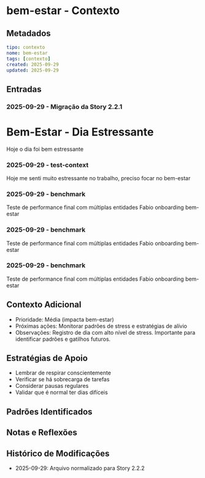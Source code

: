 # bem-estar - Contexto

## Metadados
```yaml
tipo: contexto
nome: bem-estar
tags: [contexto]
created: 2025-09-29
updated: 2025-09-29
```

## Entradas

### 2025-09-29 - Migração da Story 2.2.1
# Bem-Estar - Dia Estressante

Hoje o dia foi bem estressante

### 2025-09-29 - test-context
Hoje me senti muito estressante no trabalho, preciso focar no bem-estar


### 2025-09-29 - benchmark
Teste de performance final com múltiplas entidades Fabio onboarding bem-estar


### 2025-09-29 - benchmark
Teste de performance final com múltiplas entidades Fabio onboarding bem-estar


### 2025-09-29 - benchmark
Teste de performance final com múltiplas entidades Fabio onboarding bem-estar


## Contexto Adicional
- Prioridade: Média (impacta bem-estar)
- Próximas ações: Monitorar padrões de stress e estratégias de alívio
- Observações: Registro de dia com alto nível de stress. Importante para identificar padrões e gatilhos futuros.

## Estratégias de Apoio
- Lembrar de respirar conscientemente
- Verificar se há sobrecarga de tarefas
- Considerar pausas regulares
- Validar que é normal ter dias difíceis

## Padrões Identificados

## Notas e Reflexões

## Histórico de Modificações
- 2025-09-29: Arquivo normalizado para Story 2.2.2
